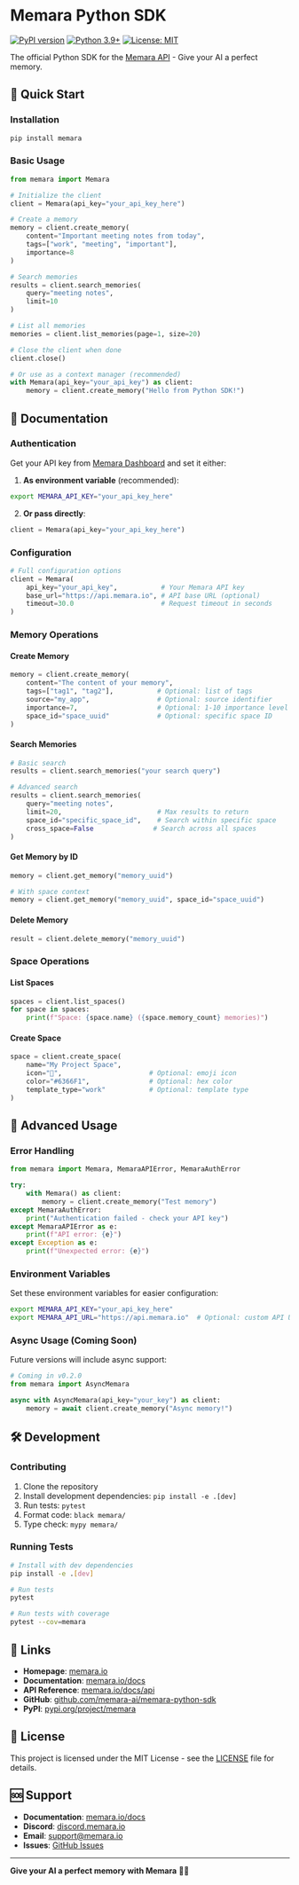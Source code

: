 # Memara Python SDK

[![PyPI version](https://badge.fury.io/py/memara.svg)](https://badge.fury.io/py/memara)
[![Python 3.9+](https://img.shields.io/badge/python-3.9+-blue.svg)](https://www.python.org/downloads/)
[![License: MIT](https://img.shields.io/badge/License-MIT-yellow.svg)](https://opensource.org/licenses/MIT)

The official Python SDK for the [Memara API](https://memara.io) - Give your AI a perfect memory.

## 🚀 Quick Start

### Installation

```bash
pip install memara
```

### Basic Usage

```python
from memara import Memara

# Initialize the client
client = Memara(api_key="your_api_key_here")

# Create a memory
memory = client.create_memory(
    content="Important meeting notes from today",
    tags=["work", "meeting", "important"],
    importance=8
)

# Search memories
results = client.search_memories(
    query="meeting notes",
    limit=10
)

# List all memories
memories = client.list_memories(page=1, size=20)

# Close the client when done
client.close()

# Or use as a context manager (recommended)
with Memara(api_key="your_api_key") as client:
    memory = client.create_memory("Hello from Python SDK!")
```

## 📖 Documentation

### Authentication

Get your API key from [Memara Dashboard](https://memara.io/dashboard) and set it either:

1. **As environment variable** (recommended):
```bash
export MEMARA_API_KEY="your_api_key_here"
```

2. **Or pass directly**:
```python
client = Memara(api_key="your_api_key_here")
```

### Configuration

```python
# Full configuration options
client = Memara(
    api_key="your_api_key",           # Your Memara API key
    base_url="https://api.memara.io", # API base URL (optional)
    timeout=30.0                      # Request timeout in seconds
)
```

### Memory Operations

#### Create Memory
```python
memory = client.create_memory(
    content="The content of your memory",
    tags=["tag1", "tag2"],           # Optional: list of tags
    source="my_app",                 # Optional: source identifier  
    importance=7,                    # Optional: 1-10 importance level
    space_id="space_uuid"            # Optional: specific space ID
)
```

#### Search Memories
```python
# Basic search
results = client.search_memories("your search query")

# Advanced search
results = client.search_memories(
    query="meeting notes",
    limit=20,                        # Max results to return
    space_id="specific_space_id",    # Search within specific space
    cross_space=False               # Search across all spaces
)
```

#### Get Memory by ID
```python
memory = client.get_memory("memory_uuid")

# With space context
memory = client.get_memory("memory_uuid", space_id="space_uuid")
```

#### Delete Memory
```python
result = client.delete_memory("memory_uuid")
```

### Space Operations

#### List Spaces
```python
spaces = client.list_spaces()
for space in spaces:
    print(f"Space: {space.name} ({space.memory_count} memories)")
```

#### Create Space
```python
space = client.create_space(
    name="My Project Space",
    icon="🚀",                      # Optional: emoji icon
    color="#6366F1",               # Optional: hex color
    template_type="work"           # Optional: template type
)
```

## 🔧 Advanced Usage

### Error Handling

```python
from memara import Memara, MemaraAPIError, MemaraAuthError

try:
    with Memara() as client:
        memory = client.create_memory("Test memory")
except MemaraAuthError:
    print("Authentication failed - check your API key")
except MemaraAPIError as e:
    print(f"API error: {e}")
except Exception as e:
    print(f"Unexpected error: {e}")
```

### Environment Variables

Set these environment variables for easier configuration:

```bash
export MEMARA_API_KEY="your_api_key_here"
export MEMARA_API_URL="https://api.memara.io"  # Optional: custom API URL
```

### Async Usage (Coming Soon)

Future versions will include async support:

```python
# Coming in v0.2.0
from memara import AsyncMemara

async with AsyncMemara(api_key="your_key") as client:
    memory = await client.create_memory("Async memory!")
```

## 🛠️ Development

### Contributing

1. Clone the repository
2. Install development dependencies: `pip install -e .[dev]`  
3. Run tests: `pytest`
4. Format code: `black memara/`
5. Type check: `mypy memara/`

### Running Tests

```bash
# Install with dev dependencies
pip install -e .[dev]

# Run tests
pytest

# Run tests with coverage
pytest --cov=memara
```

## 🔗 Links

- **Homepage**: [memara.io](https://memara.io)
- **Documentation**: [memara.io/docs](https://memara.io/docs)
- **API Reference**: [memara.io/docs/api](https://memara.io/docs/api)
- **GitHub**: [github.com/memara-ai/memara-python-sdk](https://github.com/memara-ai/memara-python-sdk)
- **PyPI**: [pypi.org/project/memara](https://pypi.org/project/memara/)

## 📝 License

This project is licensed under the MIT License - see the [LICENSE](LICENSE) file for details.

## 🆘 Support

- **Documentation**: [memara.io/docs](https://memara.io/docs)
- **Discord**: [discord.memara.io](https://discord.memara.io)
- **Email**: [support@memara.io](mailto:support@memara.io)
- **Issues**: [GitHub Issues](https://github.com/memara-ai/memara-python-sdk/issues)

---

**Give your AI a perfect memory with Memara** 🧠✨
